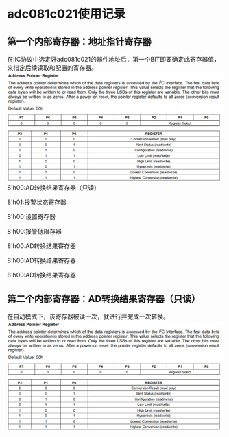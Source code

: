 # adc081c021使用记录
## 第一个内部寄存器：地址指针寄存器
在IIC协议中选定好adc081c021的器件地址后，第一个BIT即要确定此寄存器值，来指定后续读取和配置的寄存器。
![](https://github.com/birdinging6/adc081c021/blob/main/images/1.png)
8'h00:AD转换结果寄存器（只读）

8'h01:报警状态寄存器

8'h00:设置寄存器

8'h00:报警低限存器

8'h00:AD转换结果寄存器

8'h00:AD转换结果寄存器

8'h00:AD转换结果寄存器
## 第二个内部寄存器：AD转换结果寄存器（只读）
在自动模式下，该寄存器被读一次，就进行并完成一次转换。
![](https://github.com/birdinging6/adc081c021/blob/main/images/1.png)
